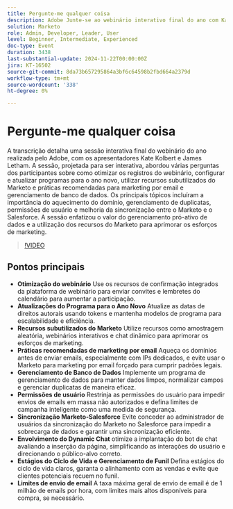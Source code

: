 ```yaml
---
title: Pergunte-me qualquer coisa
description: Adobe Junte-se ao webinário interativo final do ano com Kate Kolbert e James Letham, que cobre otimização de webinário, atualizações de programas, recursos subutilizados do Marketo, práticas recomendadas de marketing por email, gerenciamento de banco de dados, permissões de usuário, sincronização Marketo-Salesforce, envolvimento de chat dinâmico e estágios do ciclo de vida.
solution: Marketo
role: Admin, Developer, Leader, User
level: Beginner, Intermediate, Experienced
doc-type: Event
duration: 3438
last-substantial-update: 2024-11-22T00:00:00Z
jira: KT-16502
source-git-commit: 8da73b657295864a3bf6c64598b2fbd664a2379d
workflow-type: tm+mt
source-wordcount: '338'
ht-degree: 0%

---
```



# Pergunte-me qualquer coisa

A transcrição detalha uma sessão interativa final do webinário do ano realizada pelo Adobe, com os apresentadores Kate Kolbert e James Letham. A sessão, projetada para ser interativa, abordou várias perguntas dos participantes sobre como otimizar os registros do webinário, configurar e atualizar programas para o ano novo, utilizar recursos subutilizados do Marketo e práticas recomendadas para marketing por email e gerenciamento de banco de dados. Os principais tópicos incluíram a importância do aquecimento do domínio, gerenciamento de duplicatas, permissões de usuário e melhoria da sincronização entre o Marketo e o Salesforce. A sessão enfatizou o valor do gerenciamento pró-ativo de dados e a utilização dos recursos do Marketo para aprimorar os esforços de marketing.

>[!VIDEO](https://video.tv.adobe.com/v/3438195/?learn=on&enablevpops)

## Pontos principais

* **Otimização do webinário** Use os recursos de confirmação integrados da plataforma de webinário para enviar convites e lembretes do calendário para aumentar a participação.
* **Atualizações do Programa para o Ano Novo** Atualize as datas de direitos autorais usando tokens e mantenha modelos de programa para escalabilidade e eficiência.
* **Recursos subutilizados do Marketo** Utilize recursos como amostragem aleatória, webinários interativos e chat dinâmico para aprimorar os esforços de marketing.
* **Práticas recomendadas de marketing por email** Aqueça os domínios antes de enviar emails, especialmente com IPs dedicados, e evite usar o Marketo para marketing por email forçado para cumprir padrões legais.
* **Gerenciamento de Banco de Dados** Implemente um programa de gerenciamento de dados para manter dados limpos, normalizar campos e gerenciar duplicatas de maneira eficaz.
* **Permissões de usuário** Restrinja as permissões do usuário para impedir envios de emails em massa não autorizados e defina limites de campanha inteligente como uma medida de segurança.
* **Sincronização Marketo-Salesforce** Evite conceder ao administrador de usuários da sincronização do Marketo no Salesforce para impedir a sobrecarga de dados e garantir uma sincronização eficiente.
* **Envolvimento do Dynamic Chat** otimize a implantação do bot de chat avaliando a inserção da página, simplificando as interações do usuário e direcionando o público-alvo correto.
* **Estágios do Ciclo de Vida e Gerenciamento de Funil** Defina estágios do ciclo de vida claros, garanta o alinhamento com as vendas e evite que clientes potenciais recuem no funil.
* **Limites de envio de email** A taxa máxima geral de envio de email é de 1 milhão de emails por hora, com limites mais altos disponíveis para compra, se necessário.

